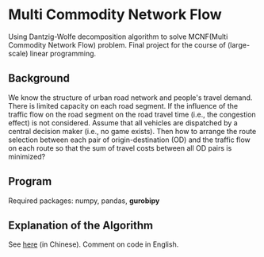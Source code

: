 # Multi Commodity Network Flow

Using Dantzig-Wolfe decomposition algorithm to solve MCNF(Multi Commodity Network Flow) problem. Final project for the course of (large-scale) linear programming.

## Background

We know the structure of urban road network and people's travel demand. There is limited capacity on each road segment. If the influence of the traffic flow on the road segment on the road travel time (i.e., the congestion effect) is not considered. Assume that all vehicles are dispatched by a central decision maker (i.e., no game exists). Then how to arrange the route selection between each pair of origin-destination (OD) and the traffic flow on each route so that the sum of travel costs between all OD pairs is minimized?

## Program

Required packages: numpy, pandas, **gurobipy**

## Explanation of the Algorithm

See [here](0106_Opt_Final.pdf) (in Chinese). Comment on code in English.